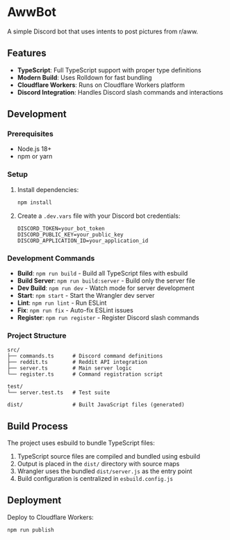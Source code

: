 # AwwBot

A simple Discord bot that uses intents to post pictures from r/aww.

## Features

- **TypeScript**: Full TypeScript support with proper type definitions
- **Modern Build**: Uses Rolldown for fast bundling
- **Cloudflare Workers**: Runs on Cloudflare Workers platform
- **Discord Integration**: Handles Discord slash commands and interactions

## Development

### Prerequisites

- Node.js 18+
- npm or yarn

### Setup

1. Install dependencies:

   ```bash
   npm install
   ```

2. Create a `.dev.vars` file with your Discord bot credentials:
   ```env
   DISCORD_TOKEN=your_bot_token
   DISCORD_PUBLIC_KEY=your_public_key
   DISCORD_APPLICATION_ID=your_application_id
   ```

### Development Commands

- **Build**: `npm run build` - Build all TypeScript files with esbuild
- **Build Server**: `npm run build:server` - Build only the server file
- **Dev Build**: `npm run dev` - Watch mode for server development
- **Start**: `npm start` - Start the Wrangler dev server
- **Lint**: `npm run lint` - Run ESLint
- **Fix**: `npm run fix` - Auto-fix ESLint issues
- **Register**: `npm run register` - Register Discord slash commands

### Project Structure

```
src/
├── commands.ts      # Discord command definitions
├── reddit.ts        # Reddit API integration
├── server.ts        # Main server logic
└── register.ts      # Command registration script

test/
└── server.test.ts   # Test suite

dist/                # Built JavaScript files (generated)
```

## Build Process

The project uses esbuild to bundle TypeScript files:

1. TypeScript source files are compiled and bundled using esbuild
2. Output is placed in the `dist/` directory with source maps
3. Wrangler uses the bundled `dist/server.js` as the entry point
4. Build configuration is centralized in `esbuild.config.js`

## Deployment

Deploy to Cloudflare Workers:

```bash
npm run publish
```
